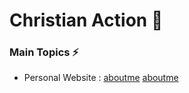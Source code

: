 # Christian Action :rocket:

### Main Topics :zap:

- Personal Website : 
  [aboutme](https://chitattsang.github.io/)
  [aboutme](https://chitattsang.github.io/)